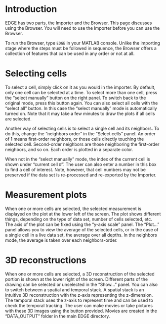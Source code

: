 # Introduction #
EDGE has two parts, the Importer and the Browser. This page discusses using the Browser. You will need to use the Importer before you can use the Browser.

To run the Browser, type `EDGE` in your MATLAB console. Unlike the importing stage where the steps must be followed in sequence, the Browser offers a collection of features that can be used in any order or not at all.

# Selecting cells #
To select a cell, simply click on it as you would in the importer. By default, only one cell can be selected at a time. To select more than one cell, press the “select manually” button on the right panel. To switch back to the original mode, press this button again. You can also select all cells with the “select all” button. In this case the “select manually” mode is automatically turned on. Note that it may take a few minutes to draw the plots if all cells are selected.

Another way of selecting cells is to select a single cell and its neighbors. To do this, change the “neighbors order” in the “Select cells” panel. An order of 1 means first-order neighbors, or those cells directly touching the selected cell. Second-order neighbors are those neighboring the first-order neighbors, and so on. Each order is plotted in a separate color.

When not in the “select manually” mode, the index of the current cell is shown under “current cell #”. The user can also enter a number in this box to find a cell of interest. Note, however, that cell numbers may not be preserved if the data set is re-processed and re-exported by the Importer.

# Measurement plots #
When one or more cells are selected, the selected measurement is displayed on the plot at the lower left of the screen. The plot shows different things, depending on the type of data set, number of cells selected, etc. The axis of the plot can be fixed using the “y-axis scale” panel. The “Plot...” panel allows you to view the average of the selected cells, or in the case of a single cell in a live data set, the average over all depths. In the neighbors mode, the average is taken over each neighbors-order.

# 3D reconstructions #
When one or more cells are selected, a 3D reconstruction of the selected portion is shown at the lower right of the screen. Different parts of the drawing can be selected or unselected in the “Show...” panel. You can also to switch between a spatial and temporal stack. A spatial stack is an intuitive 3D reconstruction with the z-axis representing the z-dimension. The temporal stack uses the z-axis to represent time and can be used to check the temporal tracking. The user can make movies or take pictures with these 3D images using the button provided. Movies are created in the “DATA\_OUTPUT” folder in the main EDGE directory.